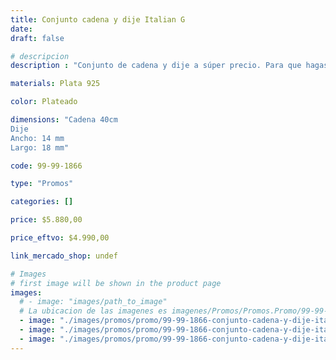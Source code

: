 ```yaml
---
title: Conjunto cadena y dije Italian G
date: 
draft: false

# descripcion
description : "Conjunto de cadena y dije a súper precio. Para que hagas los regalos más lindos y de la mejor calidad. Todo en plata 925. "

materials: Plata 925

color: Plateado

dimensions: "Cadena 40cm 
Dije
Ancho: 14 mm 
Largo: 18 mm"

code: 99-99-1866

type: "Promos"

categories: []

price: $5.880,00

price_eftvo: $4.990,00

link_mercado_shop: undef

# Images
# first image will be shown in the product page
images:
  # - image: "images/path_to_image"
  # La ubicacion de las imagenes es imagenes/Promos/Promos.Promo/99-99-1866-conjunto-cadena-y-dije-italian-g
  - image: "./images/promos/promo/99-99-1866-conjunto-cadena-y-dije-italian-g_a.jpg"
  - image: "./images/promos/promo/99-99-1866-conjunto-cadena-y-dije-italian-g_b.jpg"
  - image: "./images/promos/promo/99-99-1866-conjunto-cadena-y-dije-italian-g_c.jpg"
---
```

